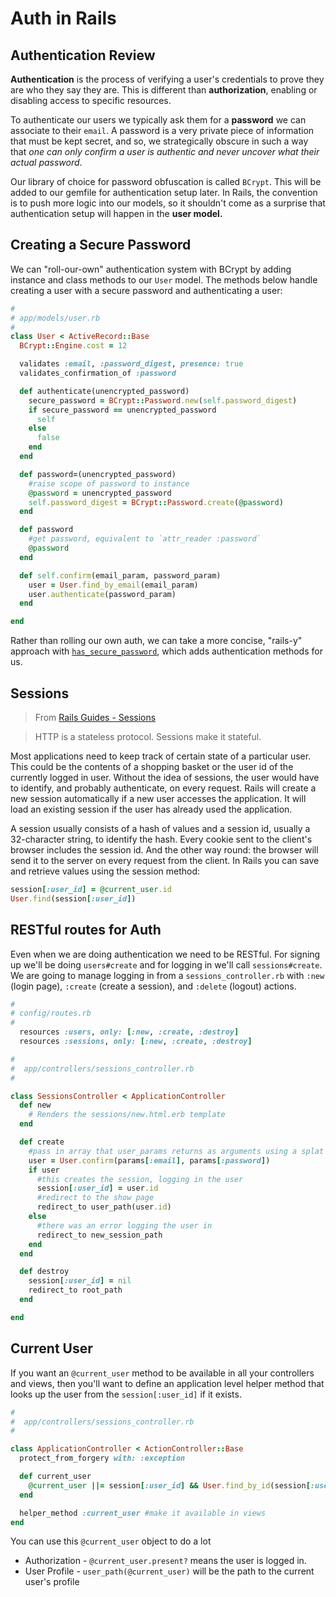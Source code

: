 # Auth in Rails

## Authentication Review

**Authentication** is the process of verifying a user's credentials to prove they are who they say they are. This is different than **authorization**, enabling or disabling access to specific resources.

To authenticate our users we typically ask them for a **password** we can associate to their `email`. A password is a very private piece of information that must be kept secret, and so, we strategically obscure in such a way that *one can only confirm a user is authentic and never uncover what their actual password*.

Our library of choice for password obfuscation is called `BCrypt`. This will be added to our gemfile for authentication setup later. In Rails, the convention is to push more logic into our models, so it shouldn't come as a surprise that authentication setup will happen in the **user model.**

## Creating a Secure Password

We can "roll-our-own" authentication system with BCrypt by adding instance and class methods to our `User` model. The methods below handle creating a user with a secure password and authenticating a user:

```ruby
#
# app/models/user.rb
#
class User < ActiveRecord::Base
  BCrypt::Engine.cost = 12

  validates :email, :password_digest, presence: true
  validates_confirmation_of :password

  def authenticate(unencrypted_password)
    secure_password = BCrypt::Password.new(self.password_digest)
    if secure_password == unencrypted_password
      self
    else
      false
    end
  end

  def password=(unencrypted_password)
    #raise scope of password to instance
    @password = unencrypted_password
    self.password_digest = BCrypt::Password.create(@password)
  end

  def password
    #get password, equivalent to `attr_reader :password`
    @password
  end

  def self.confirm(email_param, password_param)
    user = User.find_by_email(email_param)
    user.authenticate(password_param)
  end

end
```

Rather than rolling our own auth, we can take a more concise, "rails-y" approach with <a href="" target="_blank">`has_secure_password`</a>, which adds authentication methods for us.

## Sessions

> From [Rails Guides - Sessions](http://guides.rubyonrails.org/security.html#what-are-sessions-questionmark)

> HTTP is a stateless protocol. Sessions make it stateful.

Most applications need to keep track of certain state of a particular user. This could be the contents of a shopping basket or the user id of the currently logged in user. Without the idea of sessions, the user would have to identify, and probably authenticate, on every request. Rails will create a new session automatically if a new user accesses the application. It will load an existing session if the user has already used the application.

A session usually consists of a hash of values and a session id, usually a 32-character string, to identify the hash. Every cookie sent to the client's browser includes the session id. And the other way round: the browser will send it to the server on every request from the client. In Rails you can save and retrieve values using the session method:

```ruby
session[:user_id] = @current_user.id
User.find(session[:user_id])
```

## RESTful routes for Auth

Even when we are doing authentication we need to be RESTful. For signing up we'll be doing `users#create` and for logging in we'll call `sessions#create`. We are going to manage logging in from a `sessions_controller.rb` with `:new` (login page), `:create` (create a session), and `:delete` (logout) actions.

```ruby
#
# config/routes.rb
#
  resources :users, only: [:new, :create, :destroy]
  resources :sessions, only: [:new, :create, :destroy]
```

```ruby
#
#  app/controllers/sessions_controller.rb
#

class SessionsController < ApplicationController
  def new
    # Renders the sessions/new.html.erb template
  end

  def create
    #pass in array that user_params returns as arguments using a splat
    user = User.confirm(params[:email], params[:password])
    if user
      #this creates the session, logging in the user
      session[:user_id] = user.id
      #redirect to the show page
      redirect_to user_path(user.id)
    else
      #there was an error logging the user in
      redirect_to new_session_path
    end
  end

  def destroy
    session[:user_id] = nil
    redirect_to root_path
  end

end

```

## Current User

If you want an `@current_user` method to be available in all your controllers and views, then you'll want to define an application level helper method that looks up the user from the `session[:user_id]` if it exists.

```ruby
#
#  app/controllers/sessions_controller.rb
#

class ApplicationController < ActionController::Base
  protect_from_forgery with: :exception

  def current_user
    @current_user ||= session[:user_id] && User.find_by_id(session[:user_id])
  end

  helper_method :current_user #make it available in views
end

```
You can use this `@current_user` object to do a lot

* Authorization - `@current_user.present?` means the user is logged in.
* User Profile - `user_path(@current_user)` will be the path to the current user's profile
